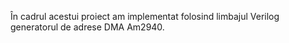 În cadrul acestui proiect am implementat folosind limbajul Verilog generatorul de adrese DMA Am2940.
